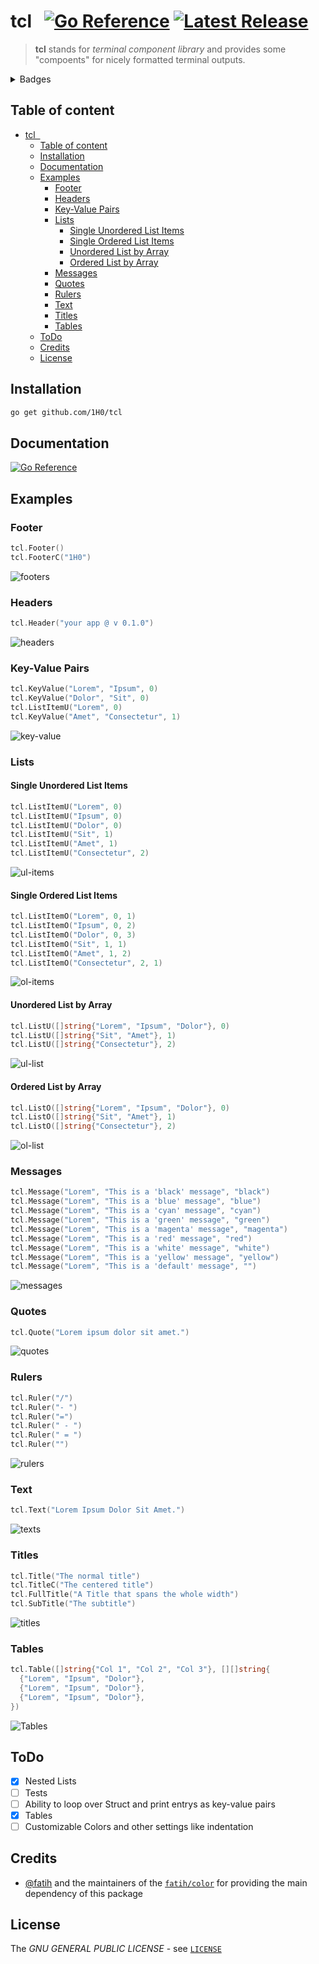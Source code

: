 # tcl &nbsp; [![Go Reference](https://pkg.go.dev/badge/github.com/1H0/tcl.svg)](https://pkg.go.dev/github.com/1H0/tcl) [![Latest Release](https://img.shields.io/github/v/release/1H0/tcl?style=flat-square)](https://github.com/1H0/tcl/releases/latest)


> **tcl** stands for *terminal component library* and provides some "compoents" for nicely formatted terminal outputs.

<details>

<summary>Badges</summary>

[![last-commit](https://img.shields.io/github/last-commit/1H0/tcl?style=flat-square)](https://github.com/1H0/tcl/commits)
[![release-date](https://img.shields.io/github/release-date/1H0/tcl?style=flat-square)](https://github.com/1H0/tcl/releases/latest)
[![issues](https://img.shields.io/github/issues/1H0/tcl?style=flat-square)](https://github.com/1H0/tcl/issues)
[![prs](https://img.shields.io/github/issues-pr/1H0/tcl?style=flat-square)](https://github.com/1H0/tcl/pulls)
[![contributors](https://img.shields.io/github/contributors/1H0/tcl?style=flat-square)](https://github.com/1H0/tcl/graphs/contributors)
![size](https://img.shields.io/github/languages/code-size/1H0/tcl?style=flat-square)
![loc](https://img.shields.io/tokei/lines/github/1H0/tcl?style=flat-square)
![activity](https://img.shields.io/github/commit-activity/m/1H0/tcl?style=flat-square)

</details>

## Table of content

- [tcl    ](#tcl---)
  - [Table of content](#table-of-content)
  - [Installation](#installation)
  - [Documentation](#documentation)
  - [Examples](#examples)
    - [Footer](#footer)
    - [Headers](#headers)
    - [Key-Value Pairs](#key-value-pairs)
    - [Lists](#lists)
      - [Single Unordered List Items](#single-unordered-list-items)
      - [Single Ordered List Items](#single-ordered-list-items)
      - [Unordered List by Array](#unordered-list-by-array)
      - [Ordered List by Array](#ordered-list-by-array)
    - [Messages](#messages)
    - [Quotes](#quotes)
    - [Rulers](#rulers)
    - [Text](#text)
    - [Titles](#titles)
    - [Tables](#tables)
  - [ToDo](#todo)
  - [Credits](#credits)
  - [License](#license)

## Installation

```bash
go get github.com/1H0/tcl
```

## Documentation

[![Go Reference](https://pkg.go.dev/badge/github.com/1H0/tcl.svg)](https://pkg.go.dev/github.com/1H0/tcl)

## Examples

### Footer

```go
tcl.Footer()
tcl.FooterC("1H0")
```

![footers](https://user-images.githubusercontent.com/37246258/172071945-517e85fb-aefc-4a90-86a2-2d9c5a59c195.png)

### Headers

```go
tcl.Header("your app @ v 0.1.0")
```

![headers](https://user-images.githubusercontent.com/37246258/172071944-61076df6-ff20-4b23-b66f-9dbdee20e6e1.png)

### Key-Value Pairs

```go
tcl.KeyValue("Lorem", "Ipsum", 0)
tcl.KeyValue("Dolor", "Sit", 0)
tcl.ListItemU("Lorem", 0)
tcl.KeyValue("Amet", "Consectetur", 1)
```

![key-value](https://user-images.githubusercontent.com/37246258/172071943-0caf3661-ff60-442f-8182-27406d0eb375.png)

### Lists

#### Single Unordered List Items

```go
tcl.ListItemU("Lorem", 0)
tcl.ListItemU("Ipsum", 0)
tcl.ListItemU("Dolor", 0)
tcl.ListItemU("Sit", 1)
tcl.ListItemU("Amet", 1)
tcl.ListItemU("Consectetur", 2)
```

![ul-items](https://user-images.githubusercontent.com/37246258/172071941-129af705-e3ce-490b-806a-db60941f09c7.png)

#### Single Ordered List Items

```go
tcl.ListItemO("Lorem", 0, 1)
tcl.ListItemO("Ipsum", 0, 2)
tcl.ListItemO("Dolor", 0, 3)
tcl.ListItemO("Sit", 1, 1)
tcl.ListItemO("Amet", 1, 2)
tcl.ListItemO("Consectetur", 2, 1)
```

![ol-items](https://user-images.githubusercontent.com/37246258/172071939-2a4824e7-5c35-4095-96f0-9547c5445f37.png)

#### Unordered List by Array

```go
tcl.ListU([]string{"Lorem", "Ipsum", "Dolor"}, 0)
tcl.ListU([]string{"Sit", "Amet"}, 1)
tcl.ListU([]string{"Consectetur"}, 2)
```

![ul-list](https://user-images.githubusercontent.com/37246258/172071938-3356d415-59dc-4914-8efc-737c20c3272e.png)

#### Ordered List by Array

```go
tcl.ListO([]string{"Lorem", "Ipsum", "Dolor"}, 0)
tcl.ListO([]string{"Sit", "Amet"}, 1)
tcl.ListO([]string{"Consectetur"}, 2)
```

![ol-list](https://user-images.githubusercontent.com/37246258/172071937-da167e3f-3456-4357-9a39-3ffbea2678c5.png)

### Messages

```go
tcl.Message("Lorem", "This is a 'black' message", "black")
tcl.Message("Lorem", "This is a 'blue' message", "blue")
tcl.Message("Lorem", "This is a 'cyan' message", "cyan")
tcl.Message("Lorem", "This is a 'green' message", "green")
tcl.Message("Lorem", "This is a 'magenta' message", "magenta")
tcl.Message("Lorem", "This is a 'red' message", "red")
tcl.Message("Lorem", "This is a 'white' message", "white")
tcl.Message("Lorem", "This is a 'yellow' message", "yellow")
tcl.Message("Lorem", "This is a 'default' message", "")
```

![messages](https://user-images.githubusercontent.com/37246258/172071936-c3144240-b621-472b-a90f-380b51fa175c.png)

### Quotes

```go
tcl.Quote("Lorem ipsum dolor sit amet.")
```

![quotes](https://user-images.githubusercontent.com/37246258/172071935-69bbda61-4897-47d7-8b5d-4eaea329433d.png)

### Rulers

```go
tcl.Ruler("/")
tcl.Ruler("- ")
tcl.Ruler("=")
tcl.Ruler(" - ")
tcl.Ruler(" = ")
tcl.Ruler("")
```

![rulers](https://user-images.githubusercontent.com/37246258/172071934-1a78774f-dcd3-413f-8f3f-9741f2ba9910.png)

### Text

```go
tcl.Text("Lorem Ipsum Dolor Sit Amet.")
```

![texts](https://user-images.githubusercontent.com/37246258/172071933-215a22a8-8bd6-476a-9e28-68143b6bfa41.png)

### Titles

```go
tcl.Title("The normal title")
tcl.TitleC("The centered title")
tcl.FullTitle("A Title that spans the whole width")
tcl.SubTitle("The subtitle")
```

![titles](https://user-images.githubusercontent.com/37246258/172071930-41e9ed3b-6ca0-4f69-bd7a-27dfb4ff824f.png)

### Tables

```go
tcl.Table([]string{"Col 1", "Col 2", "Col 3"}, [][]string{
  {"Lorem", "Ipsum", "Dolor"},
  {"Lorem", "Ipsum", "Dolor"},
  {"Lorem", "Ipsum", "Dolor"},
})
```

![Tables](https://user-images.githubusercontent.com/37246258/207857387-2e4a4cad-297b-4063-9931-42bf502bce72.png)

## ToDo

- [x] Nested Lists
- [ ] Tests
- [ ] Ability to loop over Struct and print entrys as key-value pairs
- [x] Tables
- [ ] Customizable Colors and other settings like indentation

## Credits

- [@fatih](https://github.com/fatih) and the maintainers of the [`fatih/color`](https://github.com/fatih/color) for providing the main dependency of this package

## License

The *GNU GENERAL PUBLIC LICENSE* - see [`LICENSE`](./LICENSE)
